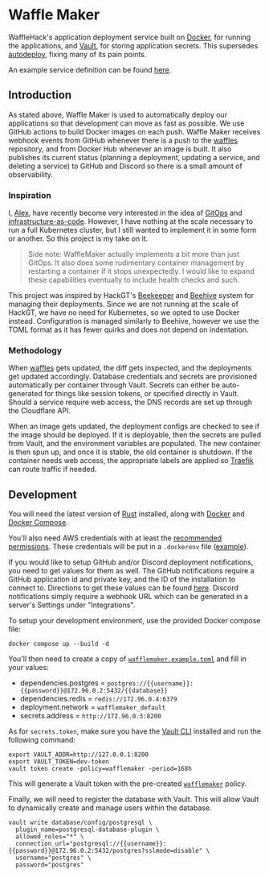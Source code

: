 # Waffle Maker

WaffleHack's application deployment service built on [Docker](https://docker.com), for running the applications, 
and [Vault](https://vaultproject.io), for storing application secrets. This supersedes [autodeploy](https://github.com/WaffleHacks/autodeploy), 
fixing many of its pain points.

An example service definition can be found [here](./example-service.toml).


## Introduction

As stated above, Waffle Maker is used to automatically deploy our applications so that development can move as fast as
possible. We use GitHub actions to build Docker images on each push. Waffle Maker receives webhook events from GitHub 
whenever there is a push to the [waffles](https://github.com/WaffleHacks/waffles) repository, and from Docker Hub whenever an image is built.
It also publishes its current status (planning a deployment, updating a service, and deleting a service) to GitHub
and Discord so there is a small amount of observability.


### Inspiration

I, [Alex](https://github.com/akrantz01), have recently become very interested in the idea of 
[GitOps](https://www.weave.works/blog/what-is-gitops-really) and [infrastructure-as-code](https://en.wikipedia.org/wiki/Infrastructure_as_code).
However, I have nothing at the scale necessary to run a full Kubernetes cluster, but I still wanted to implement it
in some form or another. So this project is my take on it.

> Side note: WaffleMaker actually implements a bit more than just GitOps. It also does some rudimentary container management
> by restarting a container if it stops unexpectedly. I would like to expand these capabilities eventually to include
> health checks and such.

This project was inspired by HackGT's [Beekeeper](https://github.com/HackGT/beekeeper) and [Beehive](https://github.com/HackGT/beehive) 
system for managing their deployments. Since we are not running at the scale of HackGT, we have no need for Kubernetes, 
so we opted to use Docker instead. Configuration is managed similarly to Beehive, however we use the TOML format as it 
has fewer quirks and does not depend on indentation.


### Methodology

When [waffles](https://github.com/WaffleHacks/waffles) gets updated, the diff gets inspected, and the deployments get updated accordingly. Database credentials and secrets
are provisioned automatically per container through Vault. Secrets can either be auto-generated for things like session
tokens, or specified directly in Vault. Should a service require web access, the DNS records are
set up through the Cloudflare API.

When an image gets updated, the deployment configs are checked to see if the image should be deployed. If it is deployable, 
then the secrets are pulled from Vault, and the environment variables are populated. The new container is then spun up, 
and once it is stable, the old container is shutdown. If the container needs web access, the appropriate labels are 
applied so [Traefik](https://traefik.io) can route traffic if needed.


## Development

You will need the latest version of [Rust](https://www.rust-lang.org/learn/get-started) installed, along with 
[Docker](https://docs.docker.com/engine/install/) and [Docker Compose](https://docs.docker.com/compose/install/).

You'll also need AWS credentials with at least the [recommended permissions](https://www.vaultproject.io/docs/secrets/aws#example-iam-policy-for-vault).
These credentials will be put in a `.dockerenv` file ([example](./.dockerenv.example)).

If you would like to setup GitHub and/or Discord deployment notifications, you need to get values for them as well. The 
GitHub notifications require a GitHub application id and private key, and the ID of the installation to connect to. Directions
to get these values can be found [here](https://docs.github.com/en/developers/apps/building-github-apps/authenticating-with-github-apps#authenticating-as-an-installation). 
Discord notifications simply require a webhook URL which can be generated in a server's Settings under "Integrations".

To setup your development environment, use the provided Docker compose file:
```shell
docker compose up --build -d
```

You'll then need to create a copy of [`wafflemaker.example.toml`](./wafflemaker.example.toml) and fill in your values:
- dependencies.postgres = `postgres://{{username}}:{{password}}@172.96.0.2:5432/{{database}}`
- dependencies.redis = `redis://172.96.0.4:6379`
- deployment.network = `wafflemaker_default`
- secrets.address = `http://172.96.0.3:8200`

As for `secrets.token`, make sure you have the [Vault CLI](https://www.vaultproject.io/docs/install) installed and run the following command:
```shell
export VAULT_ADDR=http://127.0.0.1:8200
export VAULT_TOKEN=dev-token
vault token create -policy=wafflemaker -period=168h
```
This will generate a Vault token with the pre-created [`wafflemaker`](./docker/scripts/wafflemaker.hcl) policy.

Finally, we will need to register the database with Vault. This will allow Vault to dynamically create and manage users
within the database.
```shell
vault write database/config/postgresql \
  plugin_name=postgresql-database-plugin \
  allowed_roles="*" \
  connection_url="postgresql://{{username}}:{{password}}@172.96.0.2:5432/postgres?sslmode=disable" \
  username="postgres" \
  password="postgres"
```
